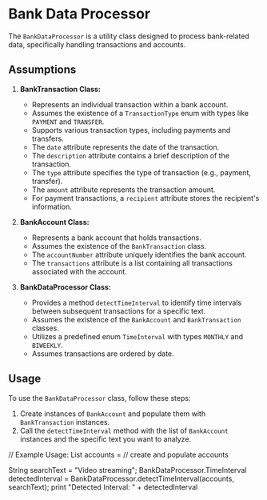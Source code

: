 # Bank Data Processor

The `BankDataProcessor` is a utility class designed to process bank-related data, specifically handling transactions and accounts.

## Assumptions

1. **BankTransaction Class:**
    - Represents an individual transaction within a bank account.
    - Assumes the existence of a `TransactionType` enum with types like `PAYMENT` and `TRANSFER`.
    - Supports various transaction types, including payments and transfers.
    - The `date` attribute represents the date of the transaction.
    - The `description` attribute contains a brief description of the transaction.
    - The `type` attribute specifies the type of transaction (e.g., payment, transfer).
    - The `amount` attribute represents the transaction amount.
    - For payment transactions, a `recipient` attribute stores the recipient's information.

2. **BankAccount Class:**
    - Represents a bank account that holds transactions.
    - Assumes the existence of the `BankTransaction` class.
    - The `accountNumber` attribute uniquely identifies the bank account.
    - The `transactions` attribute is a list containing all transactions associated with the account.

3. **BankDataProcessor Class:**
    - Provides a method `detectTimeInterval` to identify time intervals between subsequent transactions for a specific text.
    - Assumes the existence of the `BankAccount` and `BankTransaction` classes.
    - Utilizes a predefined enum `TimeInterval` with types `MONTHLY` and `BIWEEKLY`.
    - Assumes transactions are ordered by date.

## Usage

To use the `BankDataProcessor` class, follow these steps:

1. Create instances of `BankAccount` and populate them with `BankTransaction` instances.
2. Call the `detectTimeInterval` method with the list of `BankAccount` instances and the specific text you want to analyze.


// Example Usage:
List<BankAccount> accounts = // create and populate accounts

String searchText = "Video streaming";
BankDataProcessor.TimeInterval detectedInterval = BankDataProcessor.detectTimeInterval(accounts, searchText);
print "Detected Interval: " + detectedInterval
